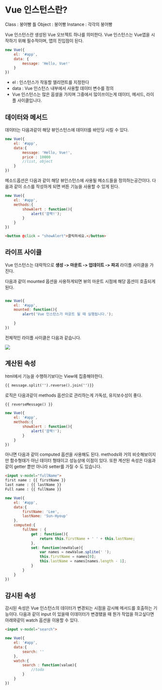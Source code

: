 # Vue 인스턴스란?
Class : 붕어빵 틀
Object : 붕어빵
Instance : 각각의 붕어빵



Vue 인스턴스란 생성된 Vue 오브젝트 하나를 의미한다. Vue 인스턴스는 Vue앱을 시작하기 위해 필수적이며, 앱의 진입점이 된다. 
```javascript
new Vue({
    el: '#app',
    data: {
        message: 'Hello, Vue!'
    }
})
```

* el : 인스턴스가 작동할 엘리먼트를 지정한다
* data : Vue 인스턴스 내부에서 사용할 데이터 변수를 정의
* Vue 인스턴스는 많은 옵셜을 가지며 그중에서 많이쓰이는게 데이터, 메서드, 라이플 사이클입니다.

 

## 데이터와 메서드

데이터는 다음과같이 해당 뷰인스턴스에 데이터를 바인딩 시킬 수 있다.

```javascript
new Vue({
    el: '#app',
    data:{
        message: 'Hello, Vue!',
        price : 10000
        //list, object
    }
})
```




메소드옵션은 다음과 같이 해당 뷰인스턴스에 사용될 메소드들을 정의하는공간이다. 다음과 같이 소스를 작성하게 되면 버튼 기능을 사용할 수 있게 된다.

```javascript
new Vue({
    el: '#app',
    methods:{
        showAlert : function(){
            alert('깜짝!');
        }
    }
})
```

```html
<button @click = "showAlert">클릭하세요.</button>
```

## 라이프 사이클
Vue 인스턴스는 대략적으로 **생성 -> 마운트 -> 업데이트 -> 파괴** 라이플 사이클을 가진다.

다음과 같이 mounted 옵션을 사용하게되면 뷰의 마운트 시점에 해당 옵션이 호출되게 된다.
```javascript

new Vue({
    el: '#app',
    mounted: function(){
        alert('Vue 인스턴스가 마운트 될 때 실행됩니다.');
        
    }
})

```

전체적인 라이플 사이클은 다음과 같습니다.

![](https://i.imgur.com/jqfs9k1.png)




## 계산된 속성


html에서 기능을 수행하기보다는 View에 집중해야한다.
```html
{{ message.split('').reverse().join('')}}
```

로직은 다음과같이 methods 옵션으로 관리하는게 가독성, 유지보수성이 좋다.
```html
{{ reverseMessage() }}
```

```javascript
new Vue({
    el: '#app',
    methods:{
        showAlert : function(){
            alert('깜짝!');
        }
    }
})
```

아니면 다음과 같이 computed 옵션을 사용해도 된다. methods와 거의 비슷해보이지만 함수형태가 아닌 데이터 형태이고 성능상에 이점이 있다. 또한 계산된 속성은 다음과 같이 getter 뿐만 아니라 setter를 가질 수 도 있습니다.

```html
<input v-model="fullName">
first name : {{ firstName }}
last name : {{ lastName }}
Full name : {{ fullName }}

```

```javascript
new Vue({
    el: '#app',
    data:{
        firstName: 'Lee',
        lastName: 'Sun-Hyoup'
    },
    computed:{
        fullNme : {
            get : function(){
                return this.firstName + ' ' + this.lastName;
            },
            set: function(newValue){
                var names = newValue.splite(' ');
                this.firstName = names[0];
                this.lastName = names[names.length - 1];
            }
        }
    }
})
```

## 감시된 속성
감시된 속성은 Vue 인스턴스의 데이터가 변경되는 시점을 감시해 메서드를 호출하는 기능이다. 
다음과 같이 input 이 있을때 이데이터가 변경됐을 때 뭔가 작업을 하고싶다면 아래와같이 watch 옵션을 이용할 수 있다.

```html
<input v-model="search">
```


```javascript
new Vue({
    el: '#app',
    data:{
        search: ''
    },
    watch:{
        search : function(value){
            //todo
        }
    }
})